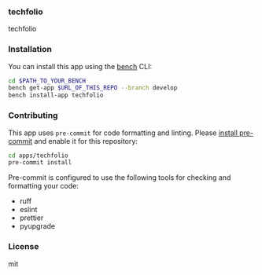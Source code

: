 ### techfolio

techfolio

### Installation

You can install this app using the [bench](https://github.com/frappe/bench) CLI:

```bash
cd $PATH_TO_YOUR_BENCH
bench get-app $URL_OF_THIS_REPO --branch develop
bench install-app techfolio
```

### Contributing

This app uses `pre-commit` for code formatting and linting. Please [install pre-commit](https://pre-commit.com/#installation) and enable it for this repository:

```bash
cd apps/techfolio
pre-commit install
```

Pre-commit is configured to use the following tools for checking and formatting your code:

- ruff
- eslint
- prettier
- pyupgrade

### License

mit
